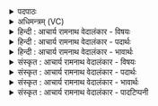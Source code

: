 <details><summary>पदपाठः</summary>

ए꣣षः꣢। दि꣡व꣢꣯म्। वि। धा꣣वति। तिरः꣢। र꣡जा꣢꣯ꣳसि। धा꣡र꣢꣯या। प꣡व꣢꣯मानः। क꣡नि꣢꣯क्रदत्। १२६२।
</details>

<details><summary>अधिमन्त्रम् (VC)</summary>

- पवमानः सोमः
- शुनःशेप आजीगर्तिः स देवरातः कृत्रिमो वैश्वामित्रः
- गायत्री
- षड्जः
</details>

<details><summary>हिन्दी : आचार्य रामनाथ वेदालंकार - विषयः</summary>

आगे फिर वही विषय है।
</details>

<details><summary>हिन्दी : आचार्य रामनाथ वेदालंकार - पदार्थः</summary>

पदार्थान्वयभाषाः -  (एषः) यह (पवमानः) पुरुषार्थी जीवात्मा (कनिक्रदत्) स्तोत्रगान को ध्वनित करता हुआ (रजांसि) रजोगुणों को (तिरः) लाँघकर (धारया) सत्त्वगुण की धारा से (दिवम्) तेजस्वी परमात्मा के प्रति (वि धावति) वेग से जाता है ॥७॥
</details>

<details><summary>हिन्दी : आचार्य रामनाथ वेदालंकार - भावार्थः</summary>

भावार्थभाषाः -  रजोगुण और तमोगुण को दबाकर सत्त्वगुण को प्रबल करके ही जीवात्मा परमात्मा को पाता है ॥७॥
</details>

<details><summary>संस्कृत : आचार्य रामनाथ वेदालंकार - विषयः</summary>

अथ पुनरपि तमेव विषयमाह।
</details>

<details><summary>संस्कृत : आचार्य रामनाथ वेदालंकार - पदार्थः</summary>

पदार्थान्वयभाषाः -  (एषः) अयम् (पवमानः) पुरुषार्थी जीवात्मा (कनिक्रदत्) स्तोत्रगीतिं ध्वनयन् (रजांसि) रजोगुणान् (तिरः) उल्लङ्घ्य (धारया) सत्त्वगुणस्य धारया (दिवम्) द्युतिमन्तं परमात्मानम् प्रति (वि धावति) वेगेन गच्छति ॥७॥
</details>

<details><summary>संस्कृत : आचार्य रामनाथ वेदालंकार - भावार्थः</summary>

भावार्थभाषाः -  रजस्तमोऽभिभवेन सत्त्वप्रबलतयैव जीवात्मा परमात्मानमधिगच्छति ॥७॥
</details>

<details><summary>संस्कृत : आचार्य रामनाथ वेदालंकार - पादटिप्पनी</summary>

टिप्पणी:   १. ऋ० ९।३।७।
</details>